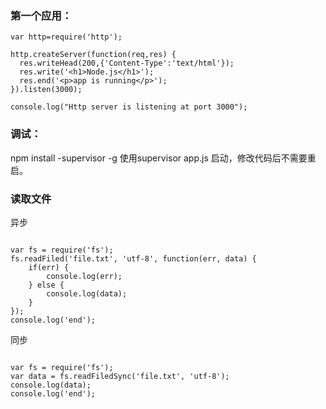 ### 第一个应用：

```
var http=require('http');

http.createServer(function(req,res) {
  res.writeHead(200,{'Content-Type':'text/html'});
  res.write('<h1>Node.js</h1>');
  res.end('<p>app is running</p>');
}).listen(3000);

console.log("Http server is listening at port 3000");
```

### 调试：
npm install -supervisor -g
使用supervisor app.js 启动，修改代码后不需要重启。

### 读取文件

异步

```

var fs = require('fs');
fs.readFiled('file.txt', 'utf-8', function(err, data) {
	if(err) {
	    console.log(err);
    } else {
        console.log(data);
    }
});
console.log('end');

```

同步

```

var fs = require('fs');
var data = fs.readFiledSync('file.txt', 'utf-8');
console.log(data);
console.log('end');

```

